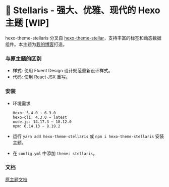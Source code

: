 # 📑 Stellaris - 强大、优雅、现代的 Hexo 主题 [WIP]

hexo-theme-stellaris 分叉自 [hexo-theme-stellar](https://github.com/xaoxuu/hexo-theme-stellar)，支持丰富的标签和动态数据组件。本主题为[我的博客](https://blog.yidaozhan.top)打造。

### 与原主题的区别

- 样式: 使用 Fluent Design 设计规范重新设计样式。
- 代码: 使用 React JSX 重写。

### 安装

- 环境需求
    ```
    Hexo: 5.4.0 ~ 6.3.0
    hexo-cli: 4.3.0 ~ latest
    node.js: 14.17.3 ~ 18.12.0
    npm: 6.14.13 ~ 8.19.2
    ```

- 运行 `yarn add hexo-theme-stellaris` 或 `npm i hexo-theme-stellaris` 安装主题。

- 在 `config.yml` 中添加 `theme: stellaris`。

### 文档

[原主题文档](https://xaoxuu.com/wiki/stellar/)
